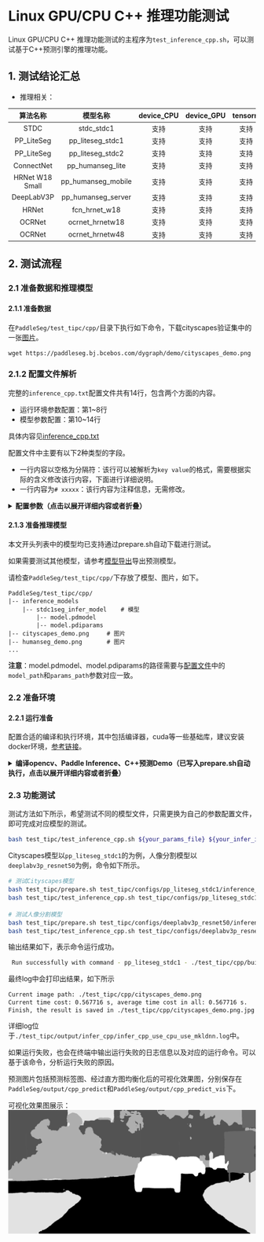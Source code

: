 # Linux GPU/CPU C++ 推理功能测试

Linux GPU/CPU C++ 推理功能测试的主程序为`test_inference_cpp.sh`，可以测试基于C++预测引擎的推理功能。

## 1. 测试结论汇总

- 推理相关：

| 算法名称 | 模型名称 | device_CPU | device_GPU | tensorrt | mkldnn |
|  :----:   |  :----: |   :----:   |  :----:  |   :----:   |   :----:   |
|  STDC   |  stdc_stdc1 |  支持 | 支持 | 支持 | 支持 |
|  PP_LiteSeg   |  pp_liteseg_stdc1 |  支持 | 支持 | 支持 | 支持 |
|  PP_LiteSeg   |  pp_liteseg_stdc2 |  支持 | 支持 | 支持 | 支持 |
|  ConnectNet   |  pp_humanseg_lite |  支持 | 支持 | 支持 | 支持 |
|  HRNet W18 Small   | pp_humanseg_mobile  |  支持 | 支持 | 支持 | 支持 |
|  DeepLabV3P   |  pp_humanseg_server |  支持 | 支持 | 支持 | 支持 |
|  HRNet   |  fcn_hrnet_w18 |  支持 | 支持 | 支持 | 支持 |
|  OCRNet   |  ocrnet_hrnetw18 |  支持 | 支持 | 支持 | 支持 |
|  OCRNet   |  ocrnet_hrnetw48 |  支持 | 支持 | 支持 | 支持 |

## 2. 测试流程

### 2.1 准备数据和推理模型

#### 2.1.1 准备数据

在`PaddleSeg/test_tipc/cpp/`目录下执行如下命令，下载cityscapes验证集中的一张[图片](https://paddleseg.bj.bcebos.com/dygraph/demo/cityscapes_demo.png)。

```
wget https://paddleseg.bj.bcebos.com/dygraph/demo/cityscapes_demo.png
```

### 2.1.2 配置文件解析
完整的`inference_cpp.txt`配置文件共有14行，包含两个方面的内容。
* 运行环境参数配置：第1~8行
* 模型参数配置：第10~14行

具体内容见[inference_cpp.txt](../configs/pp_liteseg_stdc1/inference_cpp.txt)

配置文件中主要有以下2种类型的字段。
* 一行内容以空格为分隔符：该行可以被解析为`key value`的格式，需要根据实际的含义修改该行内容，下面进行详细说明。
* 一行内容为`# xxxxx`：该行内容为注释信息，无需修改。
<details>
<summary><b>配置参数（点击以展开详细内容或者折叠）
</b></summary>

| 行号 | 参考内容                                | 含义            | key是否需要修改 | value是否需要修改 | 修改内容                             |
|----|-------------------------------------|---------------|-----------|-------------|----------------------------------|
| 2  | use_gpu      | 是否使用GPU    | 否         | 是           | value根据是否使用GPU进行修改               |
| 3  | gpu_id       | 使用的GPU卡号  | 否         | 是           | value修改为自己的GPU ID              |
| 4  | gpu_mem      | 显存          | 否         | 是           | value修改为自己的GPU 显存             |
| 5  | cpu_math_library_num_thread | 底层科学计算库所用线程的数量  | 否      | 是           | value修改为合适的线程数         |
| 6  | use_mkldnn   | 是否使用MKLDNN加速    | 否        | 是          | value根据是否使用MKLDNN进行修改          |
| 7  | use_tensorrt | 是否使用tensorRT进行加速          | 否         | 是           | value根据是否使用tensorRT进行修改             |
| 8  | use_fp16 | 是否使用半精度浮点数进行计算，该选项仅在use_tensorrt为true时有效 | 否         | 是          | value根据在开启tensorRT时是否使用半精度进行修改|
| 11 | model_path  | 预测模型结构文件路径         | 否         | 是           | value修改为预测模型结构文件路径 |
| 12 | params_path | 预测模型参数文件路径  | 否         | 是           | vvalue修改为预测模型参数文件路径 |
| 13 | is_resize  | 预处理时是否缩放图片         | 否         | 是           | value修改为是否缩放图像  
| 14 | is_normalize          | 预处理时是否做归一化    | 否         | 是           | value修改为是否归一化图像
| 15 | resize_width          | 预处理时图像裁剪后的宽度      | 否         | 是           | value修改为预处理时图像裁剪后的宽度
| 16 | resize_height          | 预处理时图像裁剪后的高度      | 否         | 是           | value修改为预处理时图像裁剪后的高度


</details>

#### 2.1.3 准备推理模型

本文开头列表中的模型均已支持通过prepare.sh自动下载进行测试。

如果需要测试其他模型，请参考[模型导出](../../docs/model_export_cn.md)导出预测模型。

请检查`PaddleSeg/test_tipc/cpp/`下存放了模型、图片，如下。

```
PaddleSeg/test_tipc/cpp/
|-- inference_models
    |-- stdc1seg_infer_model    # 模型
        |-- model.pdmodel
        |-- model.pdiparams
|-- cityscapes_demo.png     # 图片
|-- humanseg_demo.png       # 图片
...
```

**注意**：model.pdmodel、model.pdiparams的路径需要与[配置文件](../configs/pp_liteseg_stdc1/inference_cpp.txt)中的`model_path`和`params_path`参数对应一致。




### 2.2 准备环境

#### 2.2.1 运行准备

配置合适的编译和执行环境，其中包括编译器，cuda等一些基础库，建议安装docker环境，[参考链接](https://www.paddlepaddle.org.cn/install/quick?docurl=/documentation/docs/zh/install/docker/linux-docker.html)。

<details>
<summary><b>编译opencv、Paddle Inference、C++预测Demo（已写入prepare.sh自动执行，点击以展开详细内容或者折叠）
</b></summary>

#### 2.2.2 编译opencv库

* 首先需要从opencv官网上下载Linux环境下的源码，以3.4.7版本为例，下载及解压缩命令如下：

```
cd deploy/inference_cpp
wget https://github.com/opencv/opencv/archive/3.4.7.tar.gz
tar -xvf 3.4.7.tar.gz
```

* 编译opencv，首先设置opencv源码路径(`root_path`)以及安装路径(`install_path`)，`root_path`为下载的opencv源码路径，`install_path`为opencv的安装路径。在本例中，源码路径即为当前目录下的`opencv-3.4.7/`。

```shell
cd ./opencv-3.4.7
export root_path=$PWD
export install_path=${root_path}/opencv3
```

* 然后在opencv源码路径下，按照下面的命令进行编译。

```shell
rm -rf build
mkdir build
cd build

cmake .. \
    -DCMAKE_INSTALL_PREFIX=${install_path} \
    -DCMAKE_BUILD_TYPE=Release \
    -DBUILD_SHARED_LIBS=OFF \
    -DWITH_IPP=OFF \
    -DBUILD_IPP_IW=OFF \
    -DWITH_LAPACK=OFF \
    -DWITH_EIGEN=OFF \
    -DCMAKE_INSTALL_LIBDIR=lib64 \
    -DWITH_ZLIB=ON \
    -DBUILD_ZLIB=ON \
    -DWITH_JPEG=ON \
    -DBUILD_JPEG=ON \
    -DWITH_PNG=ON \
    -DBUILD_PNG=ON \
    -DWITH_TIFF=ON \
    -DBUILD_TIFF=ON

make -j
make install
```

* `make install`完成之后，会在该文件夹下生成opencv头文件和库文件，用于后面的代码编译。

以opencv3.4.7版本为例，最终在安装路径下的文件结构如下所示。**注意**：不同的opencv版本，下述的文件结构可能不同。

```
opencv3/
|-- bin     :可执行文件
|-- include :头文件
|-- lib64   :库文件
|-- share   :部分第三方库
```

#### 2.2.3 下载或者编译Paddle预测库

* 有2种方式获取Paddle预测库，下面进行详细介绍。

##### 直接下载安装

* [Paddle预测库官网](https://paddleinference.paddlepaddle.org.cn/user_guides/download_lib.html)上提供了不同cuda版本的Linux预测库，可以在官网查看并选择合适的预测库版本。

  以`manylinux_cuda11.1_cudnn8.1_avx_mkl_trt7_gcc8.2`版本为例，使用下述命令下载并解压：


```shell
wget https://paddle-inference-lib.bj.bcebos.com/2.2.2/cxx_c/Linux/GPU/x86-64_gcc8.2_avx_mkl_cuda11.1_cudnn8.1.1_trt7.2.3.4/paddle_inference.tgz

tar -xvf paddle_inference.tgz
```

最终会在当前的文件夹中生成`paddle_inference/`的子文件夹,文件内容和上述的paddle_inference_install_dir一样。

##### 预测库源码编译
* 如果希望获取最新预测库特性，可以从Paddle github上克隆最新代码，源码编译预测库。
* 可以参考[Paddle预测库官网](https://www.paddlepaddle.org.cn/documentation/docs/zh/develop/guides/05_inference_deployment/inference/build_and_install_lib_cn.html#id16)的说明，从github上获取Paddle代码，然后进行编译，生成最新的预测库。使用git获取代码方法如下。

```shell
git clone https://github.com/PaddlePaddle/Paddle.git
```

* 进入Paddle目录后，使用如下命令编译。

```shell
rm -rf build
mkdir build
cd build

cmake  .. \
    -DWITH_CONTRIB=OFF \
    -DWITH_MKL=ON \
    -DWITH_MKLDNN=ON  \
    -DWITH_TESTING=OFF \
    -DCMAKE_BUILD_TYPE=Release \
    -DWITH_INFERENCE_API_TEST=OFF \
    -DON_INFER=ON \
    -DWITH_PYTHON=ON
make -j
make inference_lib_dist
```

更多编译参数选项可以参考Paddle C++预测库官网：[https://www.paddlepaddle.org.cn/documentation/docs/zh/develop/guides/05_inference_deployment/inference/build_and_install_lib_cn.html#id16](https://www.paddlepaddle.org.cn/documentation/docs/zh/develop/guides/05_inference_deployment/inference/build_and_install_lib_cn.html#id16)。


* 编译完成之后，可以在`build/paddle_inference_install_dir/`文件下看到生成了以下文件及文件夹。

```
build/paddle_inference_install_dir/
|-- CMakeCache.txt
|-- paddle
|-- third_party
|-- version.txt
```

其中`paddle`就是之后进行C++预测时所需的Paddle库，`version.txt`中包含当前预测库的版本信息。


#### 2.2.4 编译C++预测Demo

* 编译命令如下，其中Paddle C++预测库、opencv等其他依赖库的地址需要换成自己机器上的实际地址。


```shell
cd test_tipc/cpp
sh build.sh
cd -
```

具体地，`build.sh`中内容大致如下。

```shell
OPENCV_DIR=your_opencv_dir
LIB_DIR=your_paddle_inference_dir
CUDA_LIB_DIR=your_cuda_lib_dir
CUDNN_LIB_DIR=your_cudnn_lib_dir
TENSORRT_DIR=your_tensorrt_lib_dir

BUILD_DIR=build
rm -rf ${BUILD_DIR}
mkdir ${BUILD_DIR}
cd ${BUILD_DIR}
cmake .. \
    -DPADDLE_LIB=${LIB_DIR} \
    -DWITH_MKL=ON \
    -DDEMO_NAME=run_seg \
    -DWITH_GPU=OFF \
    -DWITH_STATIC_LIB=OFF \
    -DWITH_TENSORRT=OFF \
    -DTENSORRT_DIR=${TENSORRT_DIR} \
    -DOPENCV_DIR=${OPENCV_DIR} \
    -DCUDNN_LIB=${CUDNN_LIB_DIR} \
    -DCUDA_LIB=${CUDA_LIB_DIR} \

make -j
```

上述命令中，

* `OPENCV_DIR`为opencv编译安装的地址（本例中为`opencv-3.4.7/opencv3`文件夹的路径）；

* `LIB_DIR`为下载的Paddle预测库（`paddle_inference`文件夹），或编译生成的Paddle预测库（`build/paddle_inference_install_dir`文件夹）的路径；

* `CUDA_LIB_DIR`为cuda库文件地址，在docker中一般为`/usr/local/cuda/lib64`；

* `CUDNN_LIB_DIR`为cudnn库文件地址，在docker中一般为`/usr/lib64`。

* `TENSORRT_DIR`是tensorrt库文件地址，在dokcer中一般为`/usr/local/TensorRT-7.2.3.4/`，TensorRT需要结合GPU使用。


以编译cpu
在执行上述命令，编译完成之后，会在当前路径下生成`build`文件夹，其中生成一个名为`seg_system`的可执行文件。

</details>

### 2.3 功能测试


测试方法如下所示，希望测试不同的模型文件，只需更换为自己的参数配置文件，即可完成对应模型的测试。

```bash
bash test_tipc/test_inference_cpp.sh ${your_params_file} ${your_infer_img_path}
```

Cityscapes模型以`pp_liteseg_stdc1`的为例，人像分割模型以`deeplabv3p_resnet50`为例，命令如下所示。

```bash
# 测试Cityscapes模型
bash test_tipc/prepare.sh test_tipc/configs/pp_liteseg_stdc1/inference_cpp.txt cpp_infer
bash test_tipc/test_inference_cpp.sh test_tipc/configs/pp_liteseg_stdc1/inference_cpp.txt test_tipc/cpp/cityscapes_demo.png

# 测试人像分割模型
bash test_tipc/prepare.sh test_tipc/configs/deeplabv3p_resnet50/inference_cpp.txt cpp_infer
bash test_tipc/test_inference_cpp.sh test_tipc/configs/deeplabv3p_resnet50/inference_cpp.txt test_tipc/cpp/humanseg_demo.jpg
```



输出结果如下，表示命令运行成功。

```bash
 Run successfully with command - pp_liteseg_stdc1 - ./test_tipc/cpp/build/seg_system test_tipc/configs/pp_liteseg_stdc1/inference_cpp.txt test_tipc/cpp/cityscapes_demo.png > ./test_tipc/output/infer_cpp/infer_cpp_use_cpu.log 2>&1 !
```

最终log中会打印出结果，如下所示
```
Current image path: ./test_tipc/cpp/cityscapes_demo.png
Current time cost: 0.567716 s, average time cost in all: 0.567716 s.
Finish, the result is saved in ./test_tipc/cpp/cityscapes_demo.png.jpg
```
详细log位于`./test_tipc/output/infer_cpp/infer_cpp_use_cpu_use_mkldnn.log`中。

如果运行失败，也会在终端中输出运行失败的日志信息以及对应的运行命令。可以基于该命令，分析运行失败的原因。

预测图片包括预测标签图、经过直方图均衡化后的可视化效果图，分别保存在`PaddleSeg/output/cpp_predict`和`PaddleSeg/output/cpp_predict_vis`下。

可视化效果图展示：
![](./cityscapes_demo.jpg)
